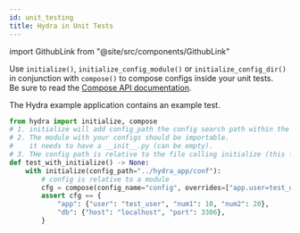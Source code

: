 ```yaml
---
id: unit_testing
title: Hydra in Unit Tests
---
```


import GithubLink from "@site/src/components/GithubLink"

Use `initialize()`, `initialize_config_module()` or `initialize_config_dir()` in conjunction with `compose()`
to compose configs inside your unit tests.  
Be sure to read the [Compose API documentation](compose_api.md).

The Hydra example application contains an <GithubLink to="examples/advanced/hydra_app_example/tests/test_example.py">example test</GithubLink>.

```python title="Testing example with initialize()"
from hydra import initialize, compose
# 1. initialize will add config_path the config search path within the context
# 2. The module with your configs should be importable. 
#    it needs to have a __init__.py (can be empty).
# 3. THe config path is relative to the file calling initialize (this file)
def test_with_initialize() -> None:
    with initialize(config_path="../hydra_app/conf"):
        # config is relative to a module
        cfg = compose(config_name="config", overrides=["app.user=test_user"])
        assert cfg == {
            "app": {"user": "test_user", "num1": 10, "num2": 20},
            "db": {"host": "localhost", "port": 3306},
        }
```